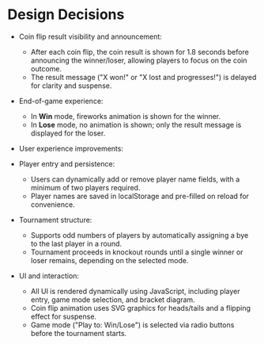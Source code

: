 # Design Decisions



- Coin flip result visibility and announcement:
    - After each coin flip, the coin result is shown for 1.8 seconds before announcing the winner/loser, allowing players to focus on the coin outcome.
    - The result message ("X won!" or "X lost and progresses!") is delayed for clarity and suspense.

- End-of-game experience:
    - In **Win** mode, fireworks animation is shown for the winner.
    - In **Lose** mode, no animation is shown; only the result message is displayed for the loser.

- User experience improvements:



- Player entry and persistence:
    - Users can dynamically add or remove player name fields, with a minimum of two players required.
    - Player names are saved in localStorage and pre-filled on reload for convenience.

- Tournament structure:
    - Supports odd numbers of players by automatically assigning a bye to the last player in a round.
    - Tournament proceeds in knockout rounds until a single winner or loser remains, depending on the selected mode.

- UI and interaction:
    - All UI is rendered dynamically using JavaScript, including player entry, game mode selection, and bracket diagram.
    - Coin flip animation uses SVG graphics for heads/tails and a flipping effect for suspense.
    - Game mode ("Play to: Win/Lose") is selected via radio buttons before the tournament starts.

